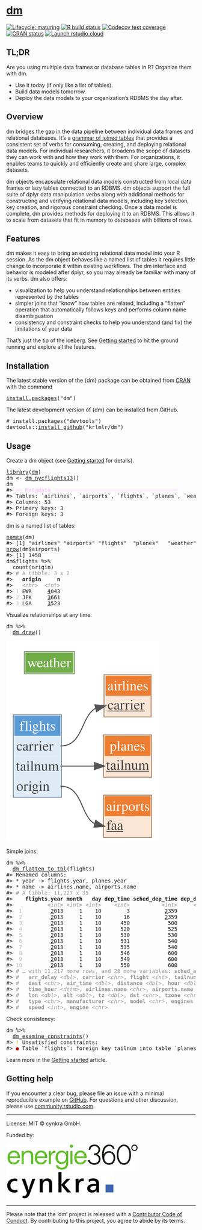 <!-- README.md is generated from README.Rmd. Please edit that file -->

# [dm](https://krlmlr.github.io/dm/)

<!-- badges: start -->

[![Lifecycle: maturing](https://img.shields.io/badge/lifecycle-maturing-blue.svg)](https://www.tidyverse.org/lifecycle/#maturing) [![R build status](https://github.com/krlmlr/dm/workflows/tic/badge.svg)](https://github.com/krlmlr/dm/actions) [![Codecov test coverage](https://codecov.io/gh/krlmlr/dm/branch/master/graph/badge.svg)](https://codecov.io/gh/krlmlr/dm?branch=master) [![CRAN status](https://www.r-pkg.org/badges/version/dm)](https://CRAN.R-project.org/package=dm) [![Launch rstudio.cloud](https://img.shields.io/badge/rstudio-cloud-blue.svg)](https://rstudio.cloud/project/523482)

<!-- badges: end -->

## TL;DR

Are you using multiple data frames or database tables in R? Organize them with dm.

  - Use it today (if only like a list of tables).
  - Build data models tomorrow.
  - Deploy the data models to your organization’s RDBMS the day after.

## Overview

dm bridges the gap in the data pipeline between individual data frames and relational databases. It’s a [grammar of joined tables](https://twitter.com/drob/status/1224851726068527106) that provides a consistent set of verbs for consuming, creating, and deploying relational data models. For individual researchers, it broadens the scope of datasets they can work with and how they work with them. For organizations, it enables teams to quickly and efficiently create and share large, complex datasets.

dm objects encapsulate relational data models constructed from local data frames or lazy tables connected to an RDBMS. dm objects support the full suite of dplyr data manipulation verbs along with additional methods for constructing and verifying relational data models, including key selection, key creation, and rigorous constraint checking. Once a data model is complete, dm provides methods for deploying it to an RDBMS. This allows it to scale from datasets that fit in memory to databases with billions of rows.

## Features

dm makes it easy to bring an existing relational data model into your R session. As the dm object behaves like a named list of tables it requires little change to incorporate it within existing workflows. The dm interface and behavior is modeled after dplyr, so you may already be familiar with many of its verbs. dm also offers:

  - visualization to help you understand relationships between entities represented by the tables
  - simpler joins that “know” how tables are related, including a “flatten” operation that automatically follows keys and performs column name disambiguation
  - consistency and constraint checks to help you understand (and fix) the limitations of your data

That’s just the tip of the iceberg. See [Getting started](https://krlmlr.github.io/dm/articles/dm.html) to hit the ground running and explore all the features.

## Installation

The latest stable version of the {dm} package can be obtained from [CRAN](https://CRAN.R-project.org/package=dm) with the command

<pre class='chroma'>
<span class='nf'><a href='https://rdrr.io/r/utils/install.packages.html'>install.packages</a></span>(<span class='s'>"dm"</span>)
</pre>

The latest development version of {dm} can be installed from GitHub.

<pre class='chroma'>
<span class='c'># install.packages("devtools")</span>
<span class='k'>devtools</span>::<span class='nf'><a href='https://devtools.r-lib.org//reference/remote-reexports.html'>install_github</a></span>(<span class='s'>"krlmlr/dm"</span>)
</pre>

## Usage

Create a dm object (see [Getting started](https://krlmlr.github.io/dm/articles/dm.html) for details).

<pre class='chroma'>
<span class='nf'><a href='https://rdrr.io/r/base/library.html'>library</a></span>(<span class='k'><a href='https://krlmlr.github.io/dm/'>dm</a></span>)
<span class='k'>dm</span> <span class='o'>&lt;-</span> <span class='nf'><a href='https://krlmlr.github.io/dm/reference/dm_nycflights13.html'>dm_nycflights13</a></span>()
<span class='k'>dm</span>
<span class='c'>#&gt; <span style='color: #FFAFFF;'>──</span><span> </span><span style='color: #FFAFFF;'>Metadata</span><span> </span><span style='color: #FFAFFF;'>───────────────────────────────────────</span></span>
<span class='c'>#&gt; Tables: `airlines`, `airports`, `flights`, `planes`, `weather`</span>
<span class='c'>#&gt; Columns: 53</span>
<span class='c'>#&gt; Primary keys: 3</span>
<span class='c'>#&gt; Foreign keys: 3</span>
</pre>

dm is a named list of tables:

<pre class='chroma'>
<span class='nf'><a href='https://rdrr.io/r/base/names.html'>names</a></span>(<span class='k'>dm</span>)
<span class='c'>#&gt; [1] "airlines" "airports" "flights"  "planes"   "weather"</span>
<span class='nf'><a href='https://rdrr.io/r/base/nrow.html'>nrow</a></span>(<span class='k'>dm</span><span class='o'>$</span><span class='k'>airports</span>)
<span class='c'>#&gt; [1] 1458</span>
<span class='k'>dm</span><span class='o'>$</span><span class='k'>flights</span> <span class='o'>%&gt;%</span>
  <span class='nf'>count</span>(<span class='k'>origin</span>)
<span class='c'>#&gt; <span style='color: #949494;'># A tibble: 3 x 2</span></span>
<span class='c'>#&gt;   <span style='font-weight: bold;'>origin</span><span>     </span><span style='font-weight: bold;'>n</span></span>
<span class='c'>#&gt;   <span style='color: #949494;font-style: italic;'>&lt;chr&gt;</span><span>  </span><span style='color: #949494;font-style: italic;'>&lt;int&gt;</span></span>
<span class='c'>#&gt; <span style='color: #BCBCBC;'>1</span><span> EWR     </span><span style='text-decoration: underline;'>4</span><span>043</span></span>
<span class='c'>#&gt; <span style='color: #BCBCBC;'>2</span><span> JFK     </span><span style='text-decoration: underline;'>3</span><span>661</span></span>
<span class='c'>#&gt; <span style='color: #BCBCBC;'>3</span><span> LGA     </span><span style='text-decoration: underline;'>3</span><span>523</span></span>
</pre>

Visualize relationships at any time:

<pre class='chroma'>
<span class='k'>dm</span> <span class='o'>%&gt;%</span>
  <span class='nf'><a href='https://krlmlr.github.io/dm/reference/dm_draw.html'>dm_draw</a></span>()
</pre>

<img src="man/figures/README-draw.svg" />

Simple joins:

<pre class='chroma'>
<span class='k'>dm</span> <span class='o'>%&gt;%</span>
  <span class='nf'><a href='https://krlmlr.github.io/dm/reference/dm_flatten_to_tbl.html'>dm_flatten_to_tbl</a></span>(<span class='k'>flights</span>)
<span class='c'>#&gt; Renamed columns:</span>
<span class='c'>#&gt; * year -&gt; flights.year, planes.year</span>
<span class='c'>#&gt; * name -&gt; airlines.name, airports.name</span>
<span class='c'>#&gt; <span style='color: #949494;'># A tibble: 11,227 x 35</span></span>
<span class='c'>#&gt;    <span style='font-weight: bold;'>flights.year</span><span> </span><span style='font-weight: bold;'>month</span><span>   </span><span style='font-weight: bold;'>day</span><span> </span><span style='font-weight: bold;'>dep_time</span><span> </span><span style='font-weight: bold;'>sched_dep_time</span><span> </span><span style='font-weight: bold;'>dep_delay</span><span> </span><span style='font-weight: bold;'>arr_time</span></span>
<span class='c'>#&gt;           <span style='color: #949494;font-style: italic;'>&lt;int&gt;</span><span> </span><span style='color: #949494;font-style: italic;'>&lt;int&gt;</span><span> </span><span style='color: #949494;font-style: italic;'>&lt;int&gt;</span><span>    </span><span style='color: #949494;font-style: italic;'>&lt;int&gt;</span><span>          </span><span style='color: #949494;font-style: italic;'>&lt;int&gt;</span><span>     </span><span style='color: #949494;font-style: italic;'>&lt;dbl&gt;</span><span>    </span><span style='color: #949494;font-style: italic;'>&lt;int&gt;</span></span>
<span class='c'>#&gt; <span style='color: #BCBCBC;'> 1</span><span>         </span><span style='text-decoration: underline;'>2</span><span>013     1    10        3           </span><span style='text-decoration: underline;'>2</span><span>359         4      426</span></span>
<span class='c'>#&gt; <span style='color: #BCBCBC;'> 2</span><span>         </span><span style='text-decoration: underline;'>2</span><span>013     1    10       16           </span><span style='text-decoration: underline;'>2</span><span>359        17      447</span></span>
<span class='c'>#&gt; <span style='color: #BCBCBC;'> 3</span><span>         </span><span style='text-decoration: underline;'>2</span><span>013     1    10      450            500       -</span><span style='color: #BB0000;'>10</span><span>      634</span></span>
<span class='c'>#&gt; <span style='color: #BCBCBC;'> 4</span><span>         </span><span style='text-decoration: underline;'>2</span><span>013     1    10      520            525        -</span><span style='color: #BB0000;'>5</span><span>      813</span></span>
<span class='c'>#&gt; <span style='color: #BCBCBC;'> 5</span><span>         </span><span style='text-decoration: underline;'>2</span><span>013     1    10      530            530         0      824</span></span>
<span class='c'>#&gt; <span style='color: #BCBCBC;'> 6</span><span>         </span><span style='text-decoration: underline;'>2</span><span>013     1    10      531            540        -</span><span style='color: #BB0000;'>9</span><span>      832</span></span>
<span class='c'>#&gt; <span style='color: #BCBCBC;'> 7</span><span>         </span><span style='text-decoration: underline;'>2</span><span>013     1    10      535            540        -</span><span style='color: #BB0000;'>5</span><span>     </span><span style='text-decoration: underline;'>1</span><span>015</span></span>
<span class='c'>#&gt; <span style='color: #BCBCBC;'> 8</span><span>         </span><span style='text-decoration: underline;'>2</span><span>013     1    10      546            600       -</span><span style='color: #BB0000;'>14</span><span>      645</span></span>
<span class='c'>#&gt; <span style='color: #BCBCBC;'> 9</span><span>         </span><span style='text-decoration: underline;'>2</span><span>013     1    10      549            600       -</span><span style='color: #BB0000;'>11</span><span>      652</span></span>
<span class='c'>#&gt; <span style='color: #BCBCBC;'>10</span><span>         </span><span style='text-decoration: underline;'>2</span><span>013     1    10      550            600       -</span><span style='color: #BB0000;'>10</span><span>      649</span></span>
<span class='c'>#&gt; <span style='color: #949494;'># … with 11,217 more rows, and 28 more variables: </span><span style='color: #949494;font-weight: bold;'>sched_arr_time</span><span style='color: #949494;'> </span><span style='color: #949494;font-style: italic;'>&lt;int&gt;</span><span style='color: #949494;'>,</span></span>
<span class='c'>#&gt; <span style='color: #949494;'>#   </span><span style='color: #949494;font-weight: bold;'>arr_delay</span><span style='color: #949494;'> </span><span style='color: #949494;font-style: italic;'>&lt;dbl&gt;</span><span style='color: #949494;'>, </span><span style='color: #949494;font-weight: bold;'>carrier</span><span style='color: #949494;'> </span><span style='color: #949494;font-style: italic;'>&lt;chr&gt;</span><span style='color: #949494;'>, </span><span style='color: #949494;font-weight: bold;'>flight</span><span style='color: #949494;'> </span><span style='color: #949494;font-style: italic;'>&lt;int&gt;</span><span style='color: #949494;'>, </span><span style='color: #949494;font-weight: bold;'>tailnum</span><span style='color: #949494;'> </span><span style='color: #949494;font-style: italic;'>&lt;chr&gt;</span><span style='color: #949494;'>, </span><span style='color: #949494;font-weight: bold;'>origin</span><span style='color: #949494;'> </span><span style='color: #949494;font-style: italic;'>&lt;chr&gt;</span><span style='color: #949494;'>,</span></span>
<span class='c'>#&gt; <span style='color: #949494;'>#   </span><span style='color: #949494;font-weight: bold;'>dest</span><span style='color: #949494;'> </span><span style='color: #949494;font-style: italic;'>&lt;chr&gt;</span><span style='color: #949494;'>, </span><span style='color: #949494;font-weight: bold;'>air_time</span><span style='color: #949494;'> </span><span style='color: #949494;font-style: italic;'>&lt;dbl&gt;</span><span style='color: #949494;'>, </span><span style='color: #949494;font-weight: bold;'>distance</span><span style='color: #949494;'> </span><span style='color: #949494;font-style: italic;'>&lt;dbl&gt;</span><span style='color: #949494;'>, </span><span style='color: #949494;font-weight: bold;'>hour</span><span style='color: #949494;'> </span><span style='color: #949494;font-style: italic;'>&lt;dbl&gt;</span><span style='color: #949494;'>, </span><span style='color: #949494;font-weight: bold;'>minute</span><span style='color: #949494;'> </span><span style='color: #949494;font-style: italic;'>&lt;dbl&gt;</span><span style='color: #949494;'>,</span></span>
<span class='c'>#&gt; <span style='color: #949494;'>#   </span><span style='color: #949494;font-weight: bold;'>time_hour</span><span style='color: #949494;'> </span><span style='color: #949494;font-style: italic;'>&lt;dttm&gt;</span><span style='color: #949494;'>, </span><span style='color: #949494;font-weight: bold;'>airlines.name</span><span style='color: #949494;'> </span><span style='color: #949494;font-style: italic;'>&lt;chr&gt;</span><span style='color: #949494;'>, </span><span style='color: #949494;font-weight: bold;'>airports.name</span><span style='color: #949494;'> </span><span style='color: #949494;font-style: italic;'>&lt;chr&gt;</span><span style='color: #949494;'>, </span><span style='color: #949494;font-weight: bold;'>lat</span><span style='color: #949494;'> </span><span style='color: #949494;font-style: italic;'>&lt;dbl&gt;</span><span style='color: #949494;'>,</span></span>
<span class='c'>#&gt; <span style='color: #949494;'>#   </span><span style='color: #949494;font-weight: bold;'>lon</span><span style='color: #949494;'> </span><span style='color: #949494;font-style: italic;'>&lt;dbl&gt;</span><span style='color: #949494;'>, </span><span style='color: #949494;font-weight: bold;'>alt</span><span style='color: #949494;'> </span><span style='color: #949494;font-style: italic;'>&lt;dbl&gt;</span><span style='color: #949494;'>, </span><span style='color: #949494;font-weight: bold;'>tz</span><span style='color: #949494;'> </span><span style='color: #949494;font-style: italic;'>&lt;dbl&gt;</span><span style='color: #949494;'>, </span><span style='color: #949494;font-weight: bold;'>dst</span><span style='color: #949494;'> </span><span style='color: #949494;font-style: italic;'>&lt;chr&gt;</span><span style='color: #949494;'>, </span><span style='color: #949494;font-weight: bold;'>tzone</span><span style='color: #949494;'> </span><span style='color: #949494;font-style: italic;'>&lt;chr&gt;</span><span style='color: #949494;'>, </span><span style='color: #949494;font-weight: bold;'>planes.year</span><span style='color: #949494;'> </span><span style='color: #949494;font-style: italic;'>&lt;int&gt;</span><span style='color: #949494;'>,</span></span>
<span class='c'>#&gt; <span style='color: #949494;'>#   </span><span style='color: #949494;font-weight: bold;'>type</span><span style='color: #949494;'> </span><span style='color: #949494;font-style: italic;'>&lt;chr&gt;</span><span style='color: #949494;'>, </span><span style='color: #949494;font-weight: bold;'>manufacturer</span><span style='color: #949494;'> </span><span style='color: #949494;font-style: italic;'>&lt;chr&gt;</span><span style='color: #949494;'>, </span><span style='color: #949494;font-weight: bold;'>model</span><span style='color: #949494;'> </span><span style='color: #949494;font-style: italic;'>&lt;chr&gt;</span><span style='color: #949494;'>, </span><span style='color: #949494;font-weight: bold;'>engines</span><span style='color: #949494;'> </span><span style='color: #949494;font-style: italic;'>&lt;int&gt;</span><span style='color: #949494;'>, </span><span style='color: #949494;font-weight: bold;'>seats</span><span style='color: #949494;'> </span><span style='color: #949494;font-style: italic;'>&lt;int&gt;</span><span style='color: #949494;'>,</span></span>
<span class='c'>#&gt; <span style='color: #949494;'>#   </span><span style='color: #949494;font-weight: bold;'>speed</span><span style='color: #949494;'> </span><span style='color: #949494;font-style: italic;'>&lt;int&gt;</span><span style='color: #949494;'>, </span><span style='color: #949494;font-weight: bold;'>engine</span><span style='color: #949494;'> </span><span style='color: #949494;font-style: italic;'>&lt;chr&gt;</span></span>
</pre>

Check consistency:

<pre class='chroma'>
<span class='k'>dm</span> <span class='o'>%&gt;%</span>
  <span class='nf'><a href='https://krlmlr.github.io/dm/reference/dm_examine_constraints.html'>dm_examine_constraints</a></span>()
<span class='c'>#&gt; <span style='color: #BBBB00;'>!</span><span> Unsatisfied constraints:</span></span>
<span class='c'>#&gt; <span style='color: #BB0000;'>●</span><span> Table `flights`: foreign key tailnum into table `planes`: 1640 entries (14.6%) of `flights$tailnum` not in `planes$tailnum`: N722MQ (27), N725MQ (20), N520MQ (19), N723MQ (19), N508MQ (16), …</span></span>
</pre>

Learn more in the [Getting started](https://krlmlr.github.io/dm/articles/dm.html) article.

## Getting help

If you encounter a clear bug, please file an issue with a minimal reproducible example on [GitHub](https://github.com/krlmlr/dm/issues). For questions and other discussion, please use [community.rstudio.com](https://community.rstudio.com/).

-----

License: MIT © cynkra GmbH.

Funded by:

[![energie360°](man/figures/energie-72.png)](https://www.energie360.ch/de/) <span style="padding-right:50px"> </span> [![cynkra](man/figures/cynkra-72.png)](https://www.cynkra.com/)

-----

Please note that the ‘dm’ project is released with a [Contributor Code of Conduct](https://krlmlr.github.io/dm/CODE_OF_CONDUCT.html). By contributing to this project, you agree to abide by its terms.
